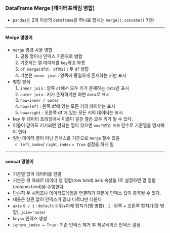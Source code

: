 ### DataFrame Merge [데이터프레임 병합]
- `pandas`는 2개 이상의 `dataframe`을 하나로 합치는 `merge()`, `concate()` 지원
---
#### Merge 명령어
- `merge` 명령 사용 병합
  1. 공통 열이나 인덱스 기준으로 병합
  2. 기준되는 열 데이터를 `key`라고 부름
  3. `df.merge(df명, df명2)` : 두 `df` 병합
  4. 기본은 `inner join` : 양쪽에 동일하게 존재하는 키만 표시
- 병합 방식
  1. `inner join` : 양쪽 `df`에서 모두 키가 존재하는 `data`만 표시
  2. `outer join` : 키가 존재하기만 하면 `data`로 표시
  3. `how=inner / outer`
  4. `how=left` : 왼쪽 df에 있는 모든 키의 데이터는 표시
  5. `how=right` : 오른쪽 df 에 있는 모든 키의 데이터는 표시
- key 두 데이터 프레임에서 이름이 같은 열은 모두 키가 될 수 있다.
- 이름이 같아도 키가되면 안되는 열이 있으면 `on=기준열 이름` 인수로 기준열을 명시해야 한다.
- 일반 데이터 열이 아닌 인덱스를 기준으로 `merge` 할수 있음
  - `left_index`/ `right_index` `= True` 설정을 하게 됨
--- 
#### concat 명령어
- 기준열 없이 데이터를 연결
- 기본은 위 아래로 데이터 행 결합(row bind) axis 속성을 1로 설정하면 열 결합(column bind)을 수행한다 
- 단순히 두 시리즈나 데이터프레임을 연결하기 때문에 인덱스 값이 중복될 수 있다.
- 내용은 상관 없이 인덱스가 같냐 다르냐만 다룬다
- `axis` `0 / 1` : `default` `0` 위+아래 합치기(행 병합) , `1` : 왼쪽 + 오른쪽 합치기(열 병합), `join='outer`
- `keys=` 인덱스 생성
- `ignore_index = True` : 기존 인덱스 제거 후 제로베이스 인덱스 설정
